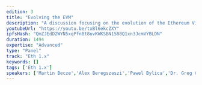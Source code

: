 ```yaml
---
edition: 3
title: "Evolving the EVM"
description: "A discussion focusing on the evolution of the Ethereum Virtual Machine (EVM)."
youtubeUrl: "https://youtu.be/txBl6ekcZXY"
ipfsHash: "QmZJEdD2WYN5xqPfn8t8uvKWKSBN1588Q1xn3JcmVYBLDN"
duration: 1494
expertise: "Advanced"
type: "Panel"
track: "Eth 1.x"
keywords: []
tags: ['Eth 1.x']
speakers: ['Martin Becze','Alex Beregszaszi','Pawel Bylica','Dr. Greg Colvin','Dr. Christian Reitwiessner','Casey Detrio']
---
```


